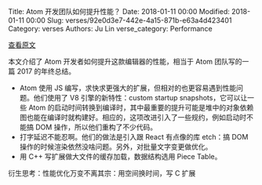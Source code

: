 Title: Atom 开发团队如何提升性能？
Date: 2018-01-11 00:00
Modified: 2018-01-11 00:00
Slug: verses/92e0d3e7-442e-4a15-871b-e63a4d423401
Category: verses
Authors: Ju Lin
verse_category: Performance

[查看原文](http://blog.atom.io/2018/01/10/the-state-of-atoms-performance.html)

本文介绍了 Atom 开发者如何提升这款编辑器的性能，相当于 Atom 团队写的一篇 2017 的年终总结。

* Atom 使用 JS 编写，求快求更强大的扩展，但相对的也更容易遇到性能问题。他们使用了 V8 引擎的新特性：custom startup snapshots，它可以让一些 Atom 的启动时间转换到编译时，其中最重要的提升可能是堆中的对象依赖图也能在编译时就构建好。相应的，这项改进引入了一些规约，例如启动时不能搞 DOM 操作，所以他们重构了不少代码。
* 打字延迟不能忍啊。他们的做法是引入跟 React 有点像的库 etch：搞 DOM 操作的时候渲染依然没啥问题。另外，对批量文字变更做优化。
* 用 C++ 写扩展做大文件的缓存加载，数据结构选用 Piece Table。

衍生思考：性能优化万变不离其宗：用空间换时间，写 C 扩展
